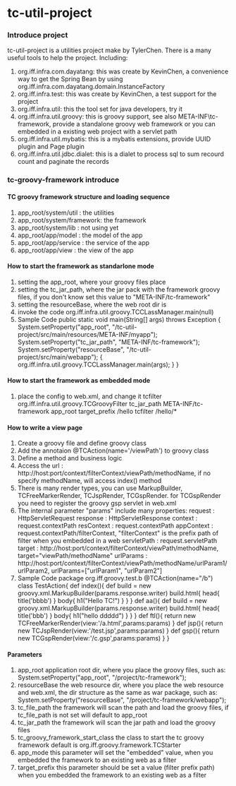 tc-util-project
======

### Introduce project

tc-util-project is a utilities project make by TylerChen. 
There is a many useful tools to help the project.
Including:

1. org.iff.infra.com.dayatang: this was create by KevinChen, a convenience way to get the Spring Bean by using org.iff.infra.com.dayatang.domain.InstanceFactory
2. org.iff.infra.test: this was create by KevinChen, a test support for the project
3. org.iff.infra.util: this the tool set for java developers, try it
4. org.iff.infra.util.groovy: this is groovy support, see also META-INF\tc-framework, provide a standalone groovy web framework or you can embedded in a existing web project with a servlet path
5. org.iff.infra.util.mybatis: this is a mybatis extensions, provide UUID plugin and Page plugin
6. org.iff.infra.util.jdbc.dialet: this is a dialet to process sql to sum recourd count and paginate the records

### tc-groovy-framework introduce

#### TC groovy framework structure and loading sequence

1. app_root/system/util     : the utilities
2. app_root/system/framework: the framework
3. app_root/system/lib      : not using yet
4. app_root/app/model       : the model of the app
5. app_root/app/service     : the service of the app
6. app_root/app/view        : the view of the app

#### How to start the framework as standarlone mode

1. setting the app_root, where your groovy files place
2. setting the tc_jar_path, where the jar pack with the framework groovy files, if you don't know set this value to "META-INF/tc-framework"
3. setting the resourceBase, where the web root dir is
4. invoke the code org.iff.infra.util.groovy.TCCLassManager.main(null)
5. Sample Code
	public static void main(String[] args) throws Exception {
		System.setProperty("app_root", "/tc-util-project/src/main/resources/META-INF/myapp");
		System.setProperty("tc_jar_path", "META-INF/tc-framework");
		System.setProperty("resourceBase", "/tc-util-project/src/main/webapp");
		{
			org.iff.infra.util.groovy.TCCLassManager.main(args);
		}
	}

#### How to start the framework as embedded mode

1. place the config to web.xml, and change it
		<filter>
			<filter-name>tcfilter</filter-name>
			<filter-class>org.iff.infra.util.groovy.TCGroovyFilter</filter-class>
			<init-param>
				<param-name>tc_jar_path</param-name>
				<param-value>META-INF/tc-framework</param-value>
			</init-param>
			<init-param>
				<param-name>app_root</param-name>
				<param-value></param-value>
			</init-param>
			<init-param>
				<param-name>target_prefix</param-name>
				<param-value>/hello</param-value>
			</init-param>
		</filter>
		<filter-mapping>
			<filter-name>tcfilter</filter-name>
			<url-pattern>/hello/*</url-pattern>
		</filter-mapping>

#### How to write a view page

1. Create a groovy file and define groovy class
2. Add the annotaion @TCAction(name='/viewPath') to groovy class
3. Define a method and business logic
4. Access the url : http://host:port/context/filterContext/viewPath/methodName, if no specify methodName, will access index() method
5. There is many render types, you can use MarkupBuilder, TCFreeMarkerRender, TCJspRender, TCGspRender. for TCGspRender you need to register the groovy gsp servlet in web.xml
6. The internal parameter "params" include many properties: 
		request     : HttpServletRequest
		response    : HttpServletResponse
		context     : request.contextPath
		resContext  : request.contextPath
		appContext  : request.contextPath/filterContext, "filterContext" is the prefix path of filter when you embedded in a web 
		servletPath : request.servletPath
		target      : http://host:port/context/filterContext/viewPath/methodName, target="viewPath/methodName"
		urlParams   : http://host:port/context/filterContext/viewPath/methodName/urlParam1/urlParam2, urlParams=["urlParam1", "urlParam2"]
7. Sample Code
		package org.iff.groovy.test.b
		@TCAction(name="/b")
		class TestAction{
			def index(){
				def build = new groovy.xml.MarkupBuilder(params.response.writer)
				build.html{
					head{ title('bbbb') }
					body{ h1("Hello TC!") }
				}
			}
			def aa(){
				def build = new groovy.xml.MarkupBuilder(params.response.writer)
				build.html{
					head{ title('bbb') }
					body{ h1("hello ddddd") }
				}
			}
			def ftl(){
				return new TCFreeMarkerRender(view:'/a.html',params:params)
			}
			def jsp(){
				return new TCJspRender(view:'/test.jsp',params:params)
			}
			def gsp(){
				return new TCGspRender(view:'/c.gsp',params:params)
			}
		}

#### Parameters

1. app_root
		application root dir, where you place the groovy files, such as:
		System.setProperty("app_root", "/project/tc-framework");
2. resourceBase
		the web resource dir, where you place the web resource and web.xml, the dir structure as the same as war package, such as:
		System.setProperty("resourceBase", "/project/tc-framework/webapp");
3. tc_file_path
		the framework will scan the path and load the groovy files, if tc_file_path is not set will default to app_root
4. tc_jar_path
		the framework will scan the jar path and load the groovy files
5. tc_groovy_framework_start_class
		the class to start the tc groovy framework default is org.iff.groovy.framework.TCStarter
6. app_mode
		this parameter will set the "embedded" value, when you embedded the framework to an existing web as a filter
7. target_prefix
		this parameter should be set a value (filter prefix path) when you embedded the framework to an existing web as a filter



